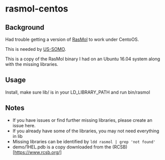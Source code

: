 # rasmol-centos

## Background 
Had trouble getting a version of [RasMol](http://rasmol.org) to work under CentoOS.

This is needed by [US-SOMO](https://somo.aucsolutions.com).

This is a copy of the RasMol binary I had on an Ubuntu 16.04 system along with the missing libraries.

## Usage

Install, make sure lib/ is in your LD_LIBRARY_PATH and run bin/rasmol


## Notes

 - If you have issues or find further missing libraries, please create an issue here.
 - If you already have some of the libraries, you may not need everything in lib
 - Missing libraries can be identified by ```ldd rasmol | grep 'not found'```
 - demo/1HEL.pdb is a copy downloaded from the (RCSB)[https://www.rcsb.org/]
